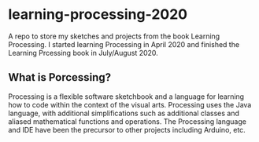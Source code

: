 # learning-processing-2020
A repo to store my sketches and projects from the book Learning Processing.
I started learning Processing in April 2020 and finished the Learning Prcessing book in July/August 2020.

## What is Porcessing?
Processing is a flexible software sketchbook and a language for learning how to code within the context of the visual arts.
Processing uses the Java language, with additional simplifications such as additional classes and aliased mathematical functions and operations.
The Processing language and IDE have been the precursor to other projects including Arduino, etc.
